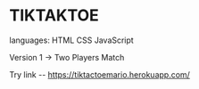 # TIKTAKTOE

languages: HTML CSS JavaScript 

Version 1 -> Two Players Match 


Try link -- https://tiktactoemario.herokuapp.com/
